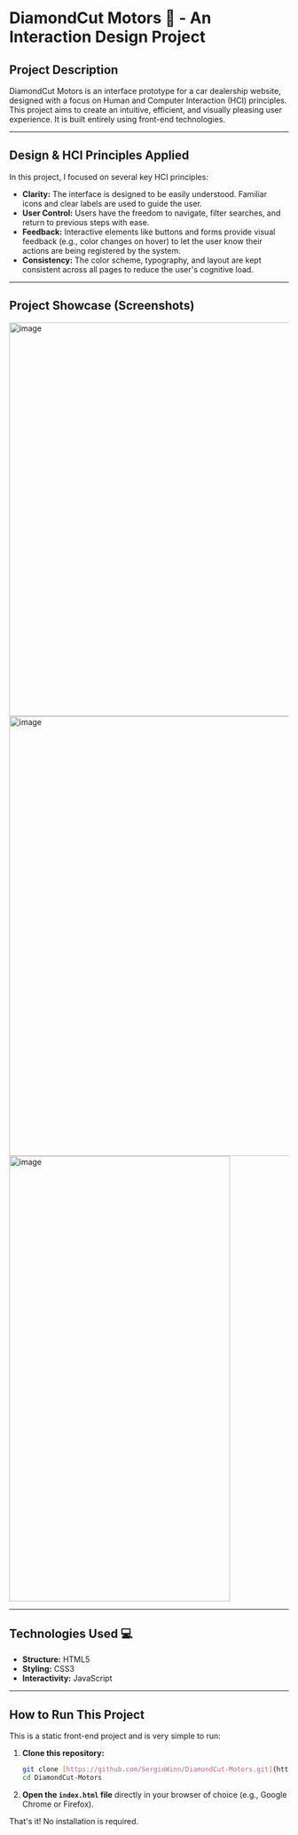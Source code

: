 # DiamondCut Motors 🚗 - An Interaction Design Project

## Project Description
DiamondCut Motors is an interface prototype for a car dealership website, designed with a focus on Human and Computer Interaction (HCI) principles. This project aims to create an intuitive, efficient, and visually pleasing user experience. It is built entirely using front-end technologies.

---

## Design & HCI Principles Applied
In this project, I focused on several key HCI principles:
* **Clarity:** The interface is designed to be easily understood. Familiar icons and clear labels are used to guide the user.
* **User Control:** Users have the freedom to navigate, filter searches, and return to previous steps with ease.
* **Feedback:** Interactive elements like buttons and forms provide visual feedback (e.g., color changes on hover) to let the user know their actions are being registered by the system.
* **Consistency:** The color scheme, typography, and layout are kept consistent across all pages to reduce the user's cognitive load.

---

## Project Showcase (Screenshots)
<img width="1236" height="710" alt="image" src="https://github.com/user-attachments/assets/e13166f1-7c13-4bba-a317-ce72d659f96a" />
<img width="573" height="793" alt="image" src="https://github.com/user-attachments/assets/65950fb8-70d4-474d-97be-5c2e7911c623" />
<img width="398" height="803" alt="image" src="https://github.com/user-attachments/assets/ca91bdfb-bee7-4acc-8fd3-064bbb175ef7" />





---

## Technologies Used 💻
* **Structure:** HTML5
* **Styling:** CSS3
* **Interactivity:** JavaScript

---

## How to Run This Project
This is a static front-end project and is very simple to run:

1.  **Clone this repository:**
    ```bash
    git clone [https://github.com/SergioWinn/DiamondCut-Motors.git](https://github.com/SergioWinn/DiamondCut-Motors.git)
    cd DiamondCut-Motors
    ```
2.  **Open the `index.html` file** directly in your browser of choice (e.g., Google Chrome or Firefox).

That's it! No installation is required.
